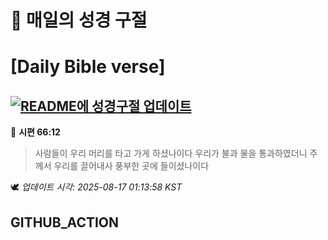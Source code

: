 # 🙏 매일의 성경 구절
# [Daily Bible verse]
## [![README에 성경구절 업데이트](https://github.com/DONGSUKA/first_test/actions/workflows/update-readme-bible.yml/badge.svg)](https://github.com/DONGSUKA/first_test/actions/workflows/update-readme-bible.yml)
<!-- START_BIBLE_VERSE -->
📖 **시편 66:12**
> 사람들이 우리 머리를 타고 가게 하셨나이다 우리가 불과 물을 통과하였더니 주께서 우리를 끌어내사 풍부한 곳에 들이셨나이다

🕊️ _업데이트 시각: 2025-08-17 01:13:58 KST_
  <!-- END_BIBLE_VERSE -->
## GITHUB_ACTION
